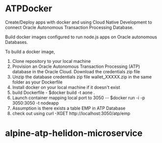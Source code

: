 # ATPDocker
Create/Deploy apps with docker and using Cloud Native Development to connect Oracle Autonomous Transaction Processing Database.

Build docker images configured to run node.js apps on Oracle autonomous Databases.

To build a docker image, 

1. Clone repository to your local machine
2. Provision an Oracle Autonomous Transaction Processing (ATP) database in the Oracle Cloud. Download the credentials zip file
3. Unzip the database credentials zip file wallet_XXXXX.zip in the same folder as your Dockerfile
4. Install docker on your local machine if it doesn't exist
5. build Dockerfile - $docker build -t aone .
6. Launch container mapping local port to 3050 -- $docker run -i -p 3050:3050 -t nodeapp
7. Assumption is there exists a table EMP in ATP Database
8. check out using curl -XGET http://localhost:3050/atp/emp
# alpine-atp-helidon-microservice
